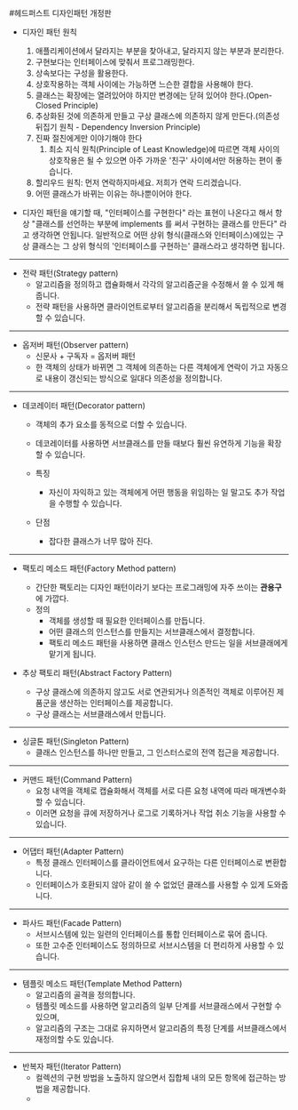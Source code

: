 #헤드퍼스트 디자인패턴 개정판

- 디자인 패턴 원칙
  1. 애플리케이션에서 달라지는 부분을 찾아내고, 달라지지 않는 부분과 분리한다.
  2. 구현보다는 인터페이스에 맞춰서 프로그래밍한다.
  3. 상속보다는 구성을 활용한다.
  4. 상호작용하는 객체 사이에는 가능하면 느슨한 결합을 사용해야 한다.
  5. 클래스는 확장에는 열려있어야 하지만 변경에는 닫혀 있어야 한다.(Open-Closed Principle)
  6. 추상화된 것에 의존하게 만들고 구상 클래스에 의존하지 않게 만든다.(의존성 뒤집기 원칙 - Dependency Inversion Principle)
  7. 진짜 절친에게만 이야기해야 한다
     1. 최소 지식 원칙(Principle of Least Knowledge)에 따르면 객체 사이의 상호작용은 될 수 있으면 아주 가까운 '친구' 사이에서만 허용하는 편이 좋습니다.
  8. 할리우드 원칙: 먼저 연락하지마세요. 저희가 연락 드리겠습니다.
  9. 어떤 클래스가 바뀌는 이유는 하나뿐이어야 한다.

- 디자인 패턴을 얘기할 때, "인터페이스를 구현한다" 라는 표현이 나온다고 해서 항상 "클래스를 선언하는 부분에 implements 를 써서 구현하는 클래스를 만든다" 라고
  생각하면 안됩니다. 일반적으로 어떤 상위 형식(클래스와 인터페이스)에있는 구상 클래스는 그 상위 형식의 '인터페이스를 구현하는' 클래스라고 생각하면 됩니다.

---
- 전략 패턴(Strategy pattern)
  - 알고리즘을 정의하고 캡슐화해서 각각의 알고리즘군을 수정해서 쓸 수 있게 해줍니다.
  - 전략 패턴을 사용하면 클라이언트로부터 알고리즘을 분리해서 독립적으로 변경할 수 있습니다.

---
- 옵저버 패턴(Observer pattern)
  - 신문사 + 구독자 = 옵저버 패턴 
  - 한 객체의 상태가 바뀌면 그 객체에 의존하는 다른 객체에게 연락이 가고 자동으로 내용이 갱신되는 방식으로 일대다 의존성을 정의합니다.

---
- 데코레이터 패턴(Decorator pattern)
  - 객체의 추가 요소를 동적으로 더할 수 있습니다.
  - 데코레이터를 사용하면 서브클래스를 만들 때보다 훨씬 유연하게 기능을 확장할 수 있습니다.
  
  - 특징 
    - 자신이 자익하고 있는 객체에게 어떤 행동을 위임하는 일 말고도 추가 작업을 수행할 수 있습니다.
  - 단점
    - 잡다한 클래스가 너무 많아 진다.
  
---
- 팩토리 메소드 패턴(Factory Method pattern)
  - 간단한 팩토리는 디자인 패턴이라기 보다는 프로그래밍에 자주 쓰이는 **관용구** 에 가깝다.
  - 정의
    - 객체를 생성할 때 필요한 인터페이스를 만듭니다.
    - 어떤 클래스의 인스턴스를 만들지는 서브클래스에서 결정합니다.
    - 팩토리 메소드 패턴을 사용하면 클래스 인스턴스 만드는 일을 서브클래에게 맡기게 됩니다.

- 추상 팩토리 패턴(Abstract Factory Pattern)
  - 구상 클래스에 의존하지 않고도 서로 연관되거나 의존적인 객체로 이루어진 제품군을 생산하는 인터페이스를 제공합니다.
  - 구상 클래스는 서브클래스에서 만듭니다.
  
---
- 싱글톤 패턴(Singleton Pattern)
  - 클래스 인스턴스를 하나만 만들고, 그 인스터스로의 전역 접근을 제공합니다.

---
- 커맨드 패턴(Command Pattern)
  - 요청 내역을 객체로 캡슐화해서 객체를 서로 다른 요청 내역에 따라 매개변수화할 수 있습니다.
  - 이러면 요청을 큐에 저장하거나 로그로 기록하거나 작업 취소 기능을 사용할 수 있습니다.

---
- 어댑터 패턴(Adapter Pattern)
  - 특정 클래스 인터페이스를 클라이언트에서 요구하는 다른 인터페이스로 변환합니다.
  - 인터페이스가 호환되지 않아 같이 쓸 수 없었던 클래스를 사용할 수 있게 도와줍니다.

---
- 파사드 패턴(Facade Pattern)
  - 서브시스템에 있는 일련의 인터페이스를 통합 인터페이스로 묶어 줍니다.
  - 또한 고수준 인터페이스도 정의하므로 서브시스템을 더 편리하게 사용할 수 있습니다.
  
---
- 템플릿 메소드 패턴(Template Method Pattern)
  - 알고리즘의 골격을 정의합니다.
  - 템플릿 메소드를 사용하면 알고리즘의 일부 단계를 서브클래스에서 구현할 수 있으며, 
  - 알고리즘의 구조는 그대로 유지하면서 알고리즘의 특정 단계를 서브클래스에서 재정의할 수도 있습니다.
  
---
- 반복자 패턴(Iterator Pattern)
  - 컬렉션의 구현 방법을 노출하지 않으면서 집합체 내의 모든 항목에 접근하는 방법을 제공합니다.
  - 


